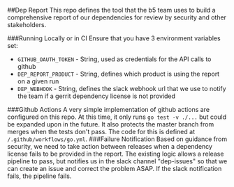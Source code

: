 ##Dep Report
This repo defines the tool that the b5 team uses to build a comprehensive report of our dependencies for review by security and other stakeholders.

###Running Locally or in CI
Ensure that you have 3 environment variables set:
 - `GITHUB_OAUTH_TOKEN` - String, used as credentials for the API calls to github
 - `DEP_REPORT_PRODUCT` - String, defines which product is using the report on a given run
 - `DEP_WEBHOOK` - String, defines the slack webhook url that we use to notify the team if a gerrit dependency license is not provided 
 
###Github Actions
A very simple implementation of github actions are configured on this repo. At this time, it only runs `go test -v ./...` but could be expanded upon in the future. It also protects the master branch from merges when the tests don't pass.
The code for this is defined at `/.github/workflows/go.yml`.
###Failure Notification
Based on guidance from security, we need to take action between releases when a dependency license fails to be provided in the report.
The existing logic allows a release pipeline to pass, but notifies us in the slack channel "dep-issues" so that we can create an issue and correct the problem ASAP.
If the slack notification fails, the pipeline fails.
